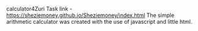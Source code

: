   calculator4Zuri Task link - https://sheziemoney.github.io/Sheziemoney/index.html
The simple arithmetic calculator was created with the use of javascript and little html.
